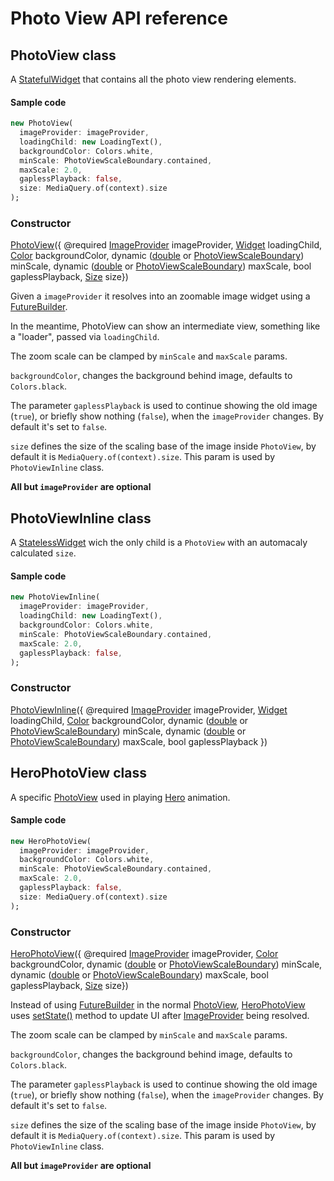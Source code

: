 # Photo View API reference

## PhotoView class

A [StatefulWidget](https://docs.flutter.io/flutter/widgets/StatefulWidget-class.html) that contains all the photo view rendering elements.

#### Sample code

```dart
new PhotoView(
  imageProvider: imageProvider,
  loadingChild: new LoadingText(),
  backgroundColor: Colors.white,
  minScale: PhotoViewScaleBoundary.contained,
  maxScale: 2.0,
  gaplessPlayback: false,
  size: MediaQuery.of(context).size
);
```

### Constructor

[PhotoView](/lib/photo_view.dart)({
@required [ImageProvider](https://docs.flutter.io/flutter/painting/ImageProvider-class.html) imageProvider,
[Widget](https://docs.flutter.io/flutter/widgets/Widget-class.html) loadingChild,
[Color](https://docs.flutter.io/flutter/dart-ui/Color-class.html) backgroundColor,
dynamic ([double](https://docs.flutter.io/flutter/dart-core/double-class.html) or [PhotoViewScaleBoundary](/lib/photo_view_scale_boundary.dart)) minScale,
dynamic ([double](https://docs.flutter.io/flutter/dart-core/double-class.html) or [PhotoViewScaleBoundary](/lib/photo_view_scale_boundary.dart)) maxScale, 
bool gaplessPlayback,
[Size](https://docs.flutter.io/flutter/dart-ui/Size-class.html) size})

Given a `imageProvider` it resolves into an zoomable image widget using a [FutureBuilder](https://docs.flutter.io/flutter/widgets/FutureBuilder-class.html).

In the meantime, PhotoView can show an intermediate view, something like a "loader", passed via `loadingChild`.

The zoom scale can be clamped by `minScale` and `maxScale` params. 

`backgroundColor`, changes the background behind image, defaults to `Colors.black`. 

The parameter `gaplessPlayback` is used to continue showing the old image (`true`), or briefly show nothing (`false`), when the `imageProvider` changes. By default it's set to `false`.

`size` defines the size of the scaling base of the image inside `PhotoView`, by default it is `MediaQuery.of(context).size`. This param is used by `PhotoViewInline` class.

**All but `imageProvider` are optional**



## PhotoViewInline class

A [StatelessWidget](https://docs.flutter.io/flutter/widgets/StatelessWidget-class.html) wich the only child is a `PhotoView` with an automacaly calculated `size`.

#### Sample code

```dart
new PhotoViewInline(
  imageProvider: imageProvider,
  loadingChild: new LoadingText(),
  backgroundColor: Colors.white,
  minScale: PhotoViewScaleBoundary.contained,
  maxScale: 2.0,
  gaplessPlayback: false,
);
```

### Constructor

[PhotoViewInline](/lib/photo_view.dart)({
@required [ImageProvider](https://docs.flutter.io/flutter/painting/ImageProvider-class.html) imageProvider,
[Widget](https://docs.flutter.io/flutter/widgets/Widget-class.html) loadingChild,
[Color](https://docs.flutter.io/flutter/dart-ui/Color-class.html) backgroundColor,
dynamic ([double](https://docs.flutter.io/flutter/dart-core/double-class.html) or [PhotoViewScaleBoundary](/lib/photo_view_scale_boundary.dart)) minScale,
dynamic ([double](https://docs.flutter.io/flutter/dart-core/double-class.html) or [PhotoViewScaleBoundary](/lib/photo_view_scale_boundary.dart)) maxScale, 
bool gaplessPlayback
})

## HeroPhotoView class

A specific [PhotoView](/lib/photo_view.dart) used in playing [Hero](https://docs.flutter.io/flutter/widgets/Hero-class.html) animation.

#### Sample code

```dart
new HeroPhotoView(
  imageProvider: imageProvider,
  backgroundColor: Colors.white,
  minScale: PhotoViewScaleBoundary.contained,
  maxScale: 2.0,
  gaplessPlayback: false,
  size: MediaQuery.of(context).size
);
```

### Constructor

[HeroPhotoView](/lib/hero_photo_view.dart)({
@required [ImageProvider](https://docs.flutter.io/flutter/painting/ImageProvider-class.html) imageProvider,
[Color](https://docs.flutter.io/flutter/dart-ui/Color-class.html) backgroundColor,
dynamic ([double](https://docs.flutter.io/flutter/dart-core/double-class.html) or [PhotoViewScaleBoundary](/lib/photo_view_scale_boundary.dart)) minScale,
dynamic ([double](https://docs.flutter.io/flutter/dart-core/double-class.html) or [PhotoViewScaleBoundary](/lib/photo_view_scale_boundary.dart)) maxScale, 
bool gaplessPlayback,
[Size](https://docs.flutter.io/flutter/dart-ui/Size-class.html) size})

Instead of using [FutureBuilder](https://docs.flutter.io/flutter/widgets/FutureBuilder-class.html) in the normal [PhotoView](/lib/photo_view.dart), [HeroPhotoView](/lib/hero_photo_view.dart) uses [setState()](https://docs.flutter.io/flutter/widgets/State/setState.html) method to update UI after [ImageProvider](https://docs.flutter.io/flutter/painting/ImageProvider-class.html) being resolved.

The zoom scale can be clamped by `minScale` and `maxScale` params. 

`backgroundColor`, changes the background behind image, defaults to `Colors.black`. 

The parameter `gaplessPlayback` is used to continue showing the old image (`true`), or briefly show nothing (`false`), when the `imageProvider` changes. By default it's set to `false`.

`size` defines the size of the scaling base of the image inside `PhotoView`, by default it is `MediaQuery.of(context).size`. This param is used by `PhotoViewInline` class.

**All but `imageProvider` are optional**
